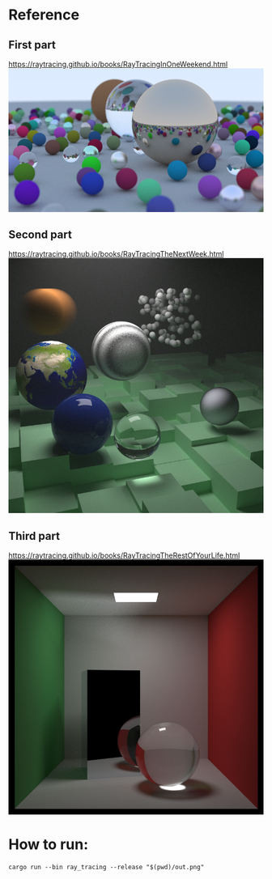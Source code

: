 # Reference
## First part
https://raytracing.github.io/books/RayTracingInOneWeekend.html
![First part](out_v1.png)
## Second part
https://raytracing.github.io/books/RayTracingTheNextWeek.html
![Second part](out_v2_56m.png)
## Third part
https://raytracing.github.io/books/RayTracingTheRestOfYourLife.html
![Third part](out_v3_13m.png)

# How to run:
```
cargo run --bin ray_tracing --release "$(pwd)/out.png"
```